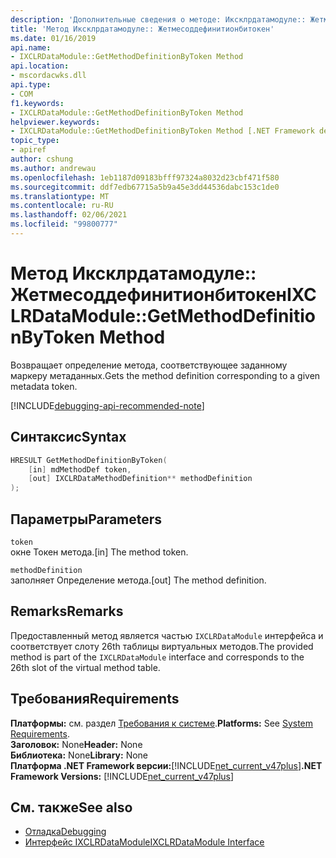 ```yaml
---
description: 'Дополнительные сведения о методе: Иксклрдатамодуле:: Жетмесоддефинитионбитокен'
title: 'Метод Иксклрдатамодуле:: Жетмесоддефинитионбитокен'
ms.date: 01/16/2019
api.name:
- IXCLRDataModule::GetMethodDefinitionByToken Method
api.location:
- mscordacwks.dll
api.type:
- COM
f1.keywords:
- IXCLRDataModule::GetMethodDefinitionByToken Method
helpviewer.keywords:
- IXCLRDataModule::GetMethodDefinitionByToken Method [.NET Framework debugging]
topic_type:
- apiref
author: cshung
ms.author: andrewau
ms.openlocfilehash: 1eb1187d09183bfff97324a8032d23cbf471f580
ms.sourcegitcommit: ddf7edb67715a5b9a45e3dd44536dabc153c1de0
ms.translationtype: MT
ms.contentlocale: ru-RU
ms.lasthandoff: 02/06/2021
ms.locfileid: "99800777"
---
```

# <a name="ixclrdatamodulegetmethoddefinitionbytoken-method"></a><span data-ttu-id="92fb3-103">Метод Иксклрдатамодуле:: Жетмесоддефинитионбитокен</span><span class="sxs-lookup"><span data-stu-id="92fb3-103">IXCLRDataModule::GetMethodDefinitionByToken Method</span></span>

<span data-ttu-id="92fb3-104">Возвращает определение метода, соответствующее заданному маркеру метаданных.</span><span class="sxs-lookup"><span data-stu-id="92fb3-104">Gets the method definition corresponding to a given metadata token.</span></span>

[!INCLUDE[debugging-api-recommended-note](../../../../includes/debugging-api-recommended-note.md)]

## <a name="syntax"></a><span data-ttu-id="92fb3-105">Синтаксис</span><span class="sxs-lookup"><span data-stu-id="92fb3-105">Syntax</span></span>

```cpp
HRESULT GetMethodDefinitionByToken(
    [in] mdMethodDef token,
    [out] IXCLRDataMethodDefinition** methodDefinition
);
```

## <a name="parameters"></a><span data-ttu-id="92fb3-106">Параметры</span><span class="sxs-lookup"><span data-stu-id="92fb3-106">Parameters</span></span>

`token`\
<span data-ttu-id="92fb3-107">окне Токен метода.</span><span class="sxs-lookup"><span data-stu-id="92fb3-107">[in] The method token.</span></span>

`methodDefinition`\
<span data-ttu-id="92fb3-108">заполняет Определение метода.</span><span class="sxs-lookup"><span data-stu-id="92fb3-108">[out] The method definition.</span></span>

## <a name="remarks"></a><span data-ttu-id="92fb3-109">Remarks</span><span class="sxs-lookup"><span data-stu-id="92fb3-109">Remarks</span></span>

<span data-ttu-id="92fb3-110">Предоставленный метод является частью `IXCLRDataModule` интерфейса и соответствует слоту 26th таблицы виртуальных методов.</span><span class="sxs-lookup"><span data-stu-id="92fb3-110">The provided method is part of the `IXCLRDataModule` interface and corresponds to the 26th slot of the virtual method table.</span></span>

## <a name="requirements"></a><span data-ttu-id="92fb3-111">Требования</span><span class="sxs-lookup"><span data-stu-id="92fb3-111">Requirements</span></span>

<span data-ttu-id="92fb3-112">**Платформы:** см. раздел [Требования к системе](../../get-started/system-requirements.md).</span><span class="sxs-lookup"><span data-stu-id="92fb3-112">**Platforms:** See [System Requirements](../../get-started/system-requirements.md).</span></span>  
<span data-ttu-id="92fb3-113">**Заголовок:** None</span><span class="sxs-lookup"><span data-stu-id="92fb3-113">**Header:** None</span></span>  
<span data-ttu-id="92fb3-114">**Библиотека:** None</span><span class="sxs-lookup"><span data-stu-id="92fb3-114">**Library:** None</span></span>  
<span data-ttu-id="92fb3-115">**Платформа .NET Framework версии:**[!INCLUDE[net_current_v47plus](../../../../includes/net-current-v47plus.md)]</span><span class="sxs-lookup"><span data-stu-id="92fb3-115">**.NET Framework Versions:** [!INCLUDE[net_current_v47plus](../../../../includes/net-current-v47plus.md)]</span></span>  

## <a name="see-also"></a><span data-ttu-id="92fb3-116">См. также</span><span class="sxs-lookup"><span data-stu-id="92fb3-116">See also</span></span>

- [<span data-ttu-id="92fb3-117">Отладка</span><span class="sxs-lookup"><span data-stu-id="92fb3-117">Debugging</span></span>](index.md)
- [<span data-ttu-id="92fb3-118">Интерфейс IXCLRDataModule</span><span class="sxs-lookup"><span data-stu-id="92fb3-118">IXCLRDataModule Interface</span></span>](ixclrdatamodule-interface.md)
